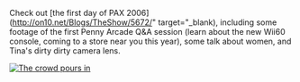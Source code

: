 Check out [the first day of PAX 2006](http://on10.net/Blogs/TheShow/5672/" target="_blank), including some footage of the first Penny Arcade Q&A session (learn about the new Wii60 console, coming to a store near you this year), some talk about women, and Tina's dirty dirty camera lens.

[<img alt="The crowd pours in" src="http://static.flickr.com/80/227895204_9529e02db0_m.jpg" border="0" />](http://www.flickr.com/photos/86326874@N00/227895204/)
